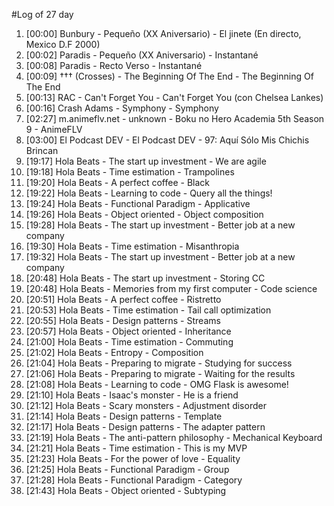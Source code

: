 #Log of 27 day

1. [00:00] Bunbury - Pequeño (XX Aniversario) - El jinete (En directo, Mexico D.F 2000)
1. [00:02] Paradis - Pequeño (XX Aniversario) - Instantané
1. [00:08] Paradis - Recto Verso - Instantané
1. [00:09] ††† (Crosses) - The Beginning Of The End - The Beginning Of The End
1. [00:13] RAC - Can't Forget You - Can't Forget You (con Chelsea Lankes)
1. [00:16] Crash Adams - Symphony - Symphony
1. [02:27] m.animeflv.net - unknown - Boku no Hero Academia 5th Season 9 - AnimeFLV
1. [03:00] El Podcast DEV - El Podcast DEV - 97: Aquí Sólo Mis Chichis Brincan
1. [19:17] Hola Beats - The start up investment - We are agile
1. [19:18] Hola Beats - Time estimation - Trampolines
1. [19:20] Hola Beats - A perfect coffee - Black
1. [19:22] Hola Beats - Learning to code - Query all the things!
1. [19:24] Hola Beats - Functional Paradigm - Applicative
1. [19:26] Hola Beats - Object oriented - Object composition
1. [19:28] Hola Beats - The start up investment - Better job at a new company
1. [19:30] Hola Beats - Time estimation - Misanthropia
1. [19:32] Hola Beats - The start up investment - Better job at a new company
1. [20:48] Hola Beats - The start up investment - Storing CC
1. [20:48] Hola Beats - Memories from my first computer - Code science
1. [20:51] Hola Beats - A perfect coffee - Ristretto
1. [20:53] Hola Beats - Time estimation - Tail call optimization
1. [20:55] Hola Beats - Design patterns - Streams
1. [20:57] Hola Beats - Object oriented - Inheritance
1. [21:00] Hola Beats - Time estimation - Commuting
1. [21:02] Hola Beats - Entropy - Composition
1. [21:04] Hola Beats - Preparing to migrate - Studying for success
1. [21:06] Hola Beats - Preparing to migrate - Waiting for the results
1. [21:08] Hola Beats - Learning to code - OMG Flask is awesome!
1. [21:10] Hola Beats - Isaac's monster - He is a friend
1. [21:12] Hola Beats - Scary monsters - Adjustment disorder
1. [21:14] Hola Beats - Design patterns - Template
1. [21:17] Hola Beats - Design patterns - The adapter pattern
1. [21:19] Hola Beats - The anti-pattern philosophy - Mechanical Keyboard
1. [21:21] Hola Beats - Time estimation - This is my MVP
1. [21:23] Hola Beats - For the power of love - Equality
1. [21:25] Hola Beats - Functional Paradigm - Group
1. [21:28] Hola Beats - Functional Paradigm - Category
1. [21:43] Hola Beats - Object oriented - Subtyping
